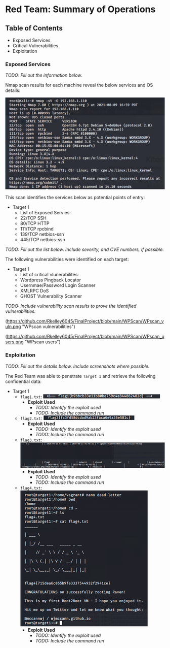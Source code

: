 # Red Team: Summary of Operations

## Table of Contents
- Exposed Services
- Critical Vulnerabilities
- Exploitation

### Exposed Services
_TODO: Fill out the information below._

Nmap scan results for each machine reveal the below services and OS details:

![alt text](https://github.com/Rkelley6045/FinalProject/blob/main/Nmap%20/Nmap_Scan.png "Nmap Scan")

This scan identifies the services below as potential points of entry:
- Target 1
  - List of Exposed Servies: 
  - 22/TCP SSH
  - 80/TCP HTTP
  - 111/TCP rpcbind
  - 139/TCP netbios-ssn
  - 445/TCP netbios-ssn

_TODO: Fill out the list below. Include severity, and CVE numbers, if possible._

The following vulnerabilities were identified on each target:
- Target 1
  - List of critical vlunerabilites: 
  - Wordpress Pingback Locator 
  - Usernmae/Password Login Scanner 
  - XMLRPC DoS 
  - GHOST Vulnerability Scanner
  

_TODO: Include vulnerability scan results to prove the identified vulnerabilities._

(https://github.com/Rkelley6045/FinalProject/blob/main/WPScan/WPscan_vuln.png "WPscan vulnerabilities")

(https://github.com/Rkelley6045/FinalProject/blob/main/WPScan/WPscan_users.png "WPscan users")

### Exploitation
_TODO: Fill out the details below. Include screenshots where possible._

The Red Team was able to penetrate `Target 1` and retrieve the following confidential data:
- Target 1
  - `flag1.txt`: ![alt text](https://github.com/Rkelley6045/FinalProject/blob/main/Flags/Flag_1.png "Flag 1")    
    - **Exploit Used**
      - _TODO: Identify the exploit used_
      - _TODO: Include the command run_
  - `flag2.txt`: ![alt text](https://github.com/Rkelley6045/FinalProject/blob/main/Flags/Flag_2.png "Flag 2")   
    - **Exploit Used**
      - _TODO: Identify the exploit used_
      - _TODO: Include the command run_
  - `flag3.txt`: ![alt text](https://github.com/Rkelley6045/FinalProject/blob/main/Flags/Flag_3.png "Flag 3")    
    - **Exploit Used**
      - _TODO: Identify the exploit used_
      - _TODO: Include the command run_
  - `flag4.txt`: ![alt text](https://github.com/Rkelley6045/FinalProject/blob/main/Flags/Flag_4.png "Flag 4")    
    - **Exploit Used**
      - _TODO: Identify the exploit used_
      - _TODO: Include the command run_
